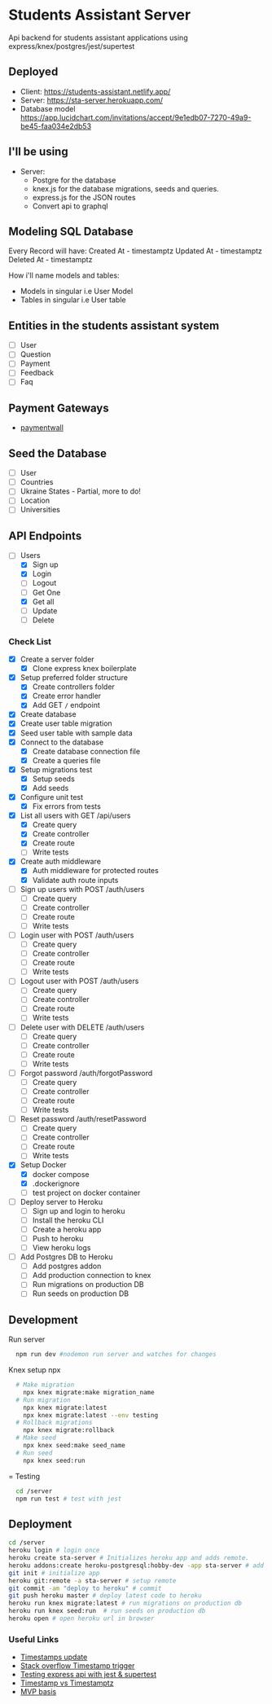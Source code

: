 # Students Assistant Server

Api backend for students assistant applications using express/knex/postgres/jest/supertest

## Deployed

- Client: <https://students-assistant.netlify.app/>
- Server: <https://sta-server.herokuapp.com/>
- Database model <https://app.lucidchart.com/invitations/accept/9e1edb07-7270-49a9-be45-faa034e2db53>

## I'll be using

- Server:
  - Postgre for the database
  - knex.js for the database migrations, seeds and queries.
  - express.js for the JSON routes
  - Convert api to graphql

## Modeling SQL Database

Every Record will have:
Created At - timestamptz
Updated At - timestamptz
Deleted At - timestamptz

How i'll name models and tables:

- Models in singular i.e User Model
- Tables in singular i.e User table

## Entities in the students assistant system

- [ ] User
- [ ] Question
- [ ] Payment
- [ ] Feedback
- [ ] Faq

## Payment Gateways

- [paymentwall](<https://www.paymentwall.com/products/subscriptions>)

## Seed the Database

- [ ] User
- [ ] Countries
- [ ] Ukraine States - Partial, more to do!
- [ ] Location
- [ ] Universities

## API Endpoints

- [ ] Users
  - [x] Sign up
  - [x] Login
  - [ ] Logout
  - [ ] Get One
  - [x] Get all
  - [ ] Update
  - [ ] Delete

### Check List

- [X] Create a server folder
  - [x] Clone express knex boilerplate
- [x] Setup preferred folder structure
  - [x] Create controllers folder
  - [x] Create error handler
  - [x] Add GET `/` endpoint
- [x] Create database
- [x] Create user table migration
- [x] Seed user table with sample data
- [x] Connect to the database
  - [x] Create database connection file
  - [x] Create a queries file
- [x] Setup migrations test
  - [x] Setup seeds
  - [x] Add seeds
- [x] Configure unit test
  - [x] Fix errors from tests
- [x] List all users with GET /api/users
  - [x] Create query
  - [x] Create controller
  - [x] Create route
  - [ ] Write tests
- [x] Create auth middleware
  - [x] Auth middleware for protected routes
  - [x] Validate auth route inputs
- [ ] Sign up users with POST /auth/users
  - [ ] Create query
  - [ ] Create controller
  - [ ] Create route
  - [ ] Write tests
- [ ] Login user with POST /auth/users
  - [ ] Create query
  - [ ] Create controller
  - [ ] Create route
  - [ ] Write tests
- [ ] Logout user with POST /auth/users
  - [ ] Create query
  - [ ] Create controller
  - [ ] Create route
  - [ ] Write tests
- [ ] Delete user with DELETE /auth/users
  - [ ] Create query
  - [ ] Create controller
  - [ ] Create route
  - [ ] Write tests
- [ ] Forgot password /auth/forgotPassword
  - [ ] Create query
  - [ ] Create controller
  - [ ] Create route
  - [ ] Write tests
- [ ] Reset password /auth/resetPassword
  - [ ] Create query
  - [ ] Create controller
  - [ ] Create route
  - [ ] Write tests
- [x] Setup Docker
  - [x] docker compose
  - [x] .dockerignore
  - [ ] test project on docker container
- [ ] Deploy server to Heroku
  - [ ] Sign up and login to heroku
  - [ ] Install the heroku CLI
  - [ ] Create a heroku app
  - [ ] Push to heroku
  - [ ] View heroku logs
- [ ] Add Postgres DB to Heroku
  - [ ] Add postgres addon
  - [ ] Add production connection to knex
  - [ ] Run migrations on production DB
  - [ ] Run seeds on production DB

## Development

Run server

```sh
  npm run dev #nodemon run server and watches for changes
```

Knex setup npx

```sh
  # Make migration
    npx knex migrate:make migration_name
  # Run migration
    npx knex migrate:latest
    npx knex migrate:latest --env testing
  # Rollback migrations
    npx knex migrate:rollback
  # Make seed
    npx knex seed:make seed_name
  # Run seed
    npx knex seed:run
```

= Testing

```sh
  cd /server
  npm run test # test with jest
```

## Deployment

  ```sh
  cd /server
  heroku login # login once
  heroku create sta-server # Initializes heroku app and adds remote.
  heroku addons:create heroku-postgresql:hobby-dev -app sta-server # add a postgres db addon to your heroku app where plane-name = hobby-dev
  git init # initialize app
  heroku git:remote -a sta-server # setup remote
  git commit -am "deploy to heroku" # commit
  git push heroku master # deploy latest code to heroku
  heroku run knex migrate:latest # run migrations on production db
  heroku run knex seed:run  # run seeds on production db
  heroku open # open heroku url in browser
  ```

### Useful Links

- [Timestamps update](<https://dev.to/morz/knex-psql-updating-timestamps-like-a-pro-2fg6>)
- [Stack overflow Timestamp trigger](<https://stackoverflow.com/questions/36728899/knex-js-auto-update-trigger>)
- [Testing express api with jest & supertest](<https://dev.to/nedsoft/testing-nodejs-express-api-with-jest-and-supertest-1km6>)
- [Timestamp vs Timestamptz](<https://medium.com/building-the-system/how-to-store-dates-and-times-in-postgresql-269bda8d6403>)
- [MVP basis](<https://www.thirdrocktechkno.com/blog/10-essential-steps-to-build-a-saas-mvp/>)
